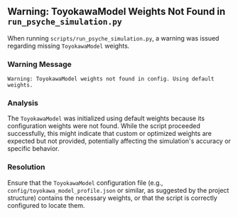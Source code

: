 ## Warning: ToyokawaModel Weights Not Found in `run_psyche_simulation.py`

When running `scripts/run_psyche_simulation.py`, a warning was issued regarding missing `ToyokawaModel` weights.

### Warning Message

```
Warning: ToyokawaModel weights not found in config. Using default weights.
```

### Analysis

The `ToyokawaModel` was initialized using default weights because its configuration weights were not found. While the script proceeded successfully, this might indicate that custom or optimized weights are expected but not provided, potentially affecting the simulation's accuracy or specific behavior.

### Resolution

Ensure that the `ToyokawaModel` configuration file (e.g., `config/toyokawa_model_profile.json` or similar, as suggested by the project structure) contains the necessary weights, or that the script is correctly configured to locate them.
